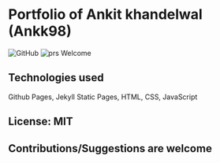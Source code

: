 # Portfolio of Ankit khandelwal (Ankk98)

![GitHub](https://img.shields.io/github/license/mashape/apistatus.svg)
![prs Welcome](https://img.shields.io/badge/PRs-welcome-brightgreen.svg)

## Technologies used
Github Pages, Jekyll Static Pages, HTML, CSS, JavaScript

## License: MIT 

## Contributions/Suggestions are welcome
